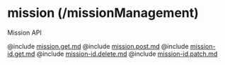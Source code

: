 <!--
    ATTENTION: This file was generated via gradle!
               Do NOT manually edit this file! Any such changes will be overwritten!
-->

# mission (/missionManagement)

Mission API

@include [mission.get.md](mission.get.md)
@include [mission.post.md](mission.post.md)
@include [mission-id.get.md](mission-id.get.md)
@include [mission-id.delete.md](mission-id.delete.md)
@include [mission-id.patch.md](mission-id.patch.md)
